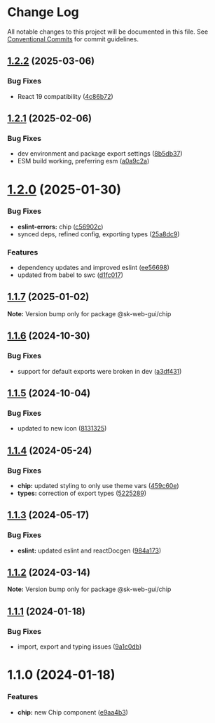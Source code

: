 # Change Log

All notable changes to this project will be documented in this file.
See [Conventional Commits](https://conventionalcommits.org) for commit guidelines.

## [1.2.2](https://github.com/Sundsvallskommun/web-shared-components/compare/@sk-web-gui/chip@1.2.1...@sk-web-gui/chip@1.2.2) (2025-03-06)

### Bug Fixes

- React 19 compatibility ([4c86b72](https://github.com/Sundsvallskommun/web-shared-components/commit/4c86b721f0e6e7110cf79adcda457367d66eb980))

## [1.2.1](https://github.com/Sundsvallskommun/web-shared-components/compare/@sk-web-gui/chip@1.2.0...@sk-web-gui/chip@1.2.1) (2025-02-06)

### Bug Fixes

- dev environment and package export settings ([8b5db37](https://github.com/Sundsvallskommun/web-shared-components/commit/8b5db37a3d1cdefe5409c1750f04cae6f57e4bb1))
- ESM build working, preferring esm ([a0a9c2a](https://github.com/Sundsvallskommun/web-shared-components/commit/a0a9c2a2f21c60df7f384bc2ac3479e101b1ab7d))

# [1.2.0](https://github.com/Sundsvallskommun/web-shared-components/compare/@sk-web-gui/chip@1.1.7...@sk-web-gui/chip@1.2.0) (2025-01-30)

### Bug Fixes

- **eslint-errors:** chip ([c56902c](https://github.com/Sundsvallskommun/web-shared-components/commit/c56902cd5720e467fe49410fa262b0799a9bb097))
- synced deps, refined config, exporting types ([25a8dc9](https://github.com/Sundsvallskommun/web-shared-components/commit/25a8dc9b32bf94ab65782cb26e230514f9224468))

### Features

- dependency updates and improved eslint ([ee56698](https://github.com/Sundsvallskommun/web-shared-components/commit/ee56698550bd45c1711eba643042cb6379ebd8f6))
- updated from babel to swc ([d1fc017](https://github.com/Sundsvallskommun/web-shared-components/commit/d1fc01761ba14f93d93b272ff802267ff86efbdc))

## [1.1.7](https://github.com/Sundsvallskommun/web-shared-components/compare/@sk-web-gui/chip@1.1.6...@sk-web-gui/chip@1.1.7) (2025-01-02)

**Note:** Version bump only for package @sk-web-gui/chip

## [1.1.6](https://github.com/Sundsvallskommun/web-shared-components/compare/@sk-web-gui/chip@1.1.5...@sk-web-gui/chip@1.1.6) (2024-10-30)

### Bug Fixes

- support for default exports were broken in dev ([a3df431](https://github.com/Sundsvallskommun/web-shared-components/commit/a3df431658d2e7650bd14b94ca18af797065bea3))

## [1.1.5](https://github.com/Sundsvallskommun/web-shared-components/compare/@sk-web-gui/chip@1.1.4...@sk-web-gui/chip@1.1.5) (2024-10-04)

### Bug Fixes

- updated to new icon ([8131325](https://github.com/Sundsvallskommun/web-shared-components/commit/813132578cfd4a26f7a4db1ebca3e218b9b6d5f4))

## [1.1.4](https://github.com/Sundsvallskommun/web-shared-components/compare/@sk-web-gui/chip@1.1.3...@sk-web-gui/chip@1.1.4) (2024-05-24)

### Bug Fixes

- **chip:** updated styling to only use theme vars ([459c60e](https://github.com/Sundsvallskommun/web-shared-components/commit/459c60edd07ce0c246e17458622e112b497ad4f3))
- **types:** correction of export types ([5225289](https://github.com/Sundsvallskommun/web-shared-components/commit/52252890b4206faa9bc70111e75f1ef818e0d8fe))

## [1.1.3](https://github.com/Sundsvallskommun/web-shared-components/compare/@sk-web-gui/chip@1.1.2...@sk-web-gui/chip@1.1.3) (2024-05-17)

### Bug Fixes

- **eslint:** updated eslint and reactDocgen ([984a173](https://github.com/Sundsvallskommun/web-shared-components/commit/984a17371f052a0cbe23d01fd31722f0fa2a56eb))

## [1.1.2](https://github.com/Sundsvallskommun/web-shared-components/compare/@sk-web-gui/chip@1.1.1...@sk-web-gui/chip@1.1.2) (2024-03-14)

**Note:** Version bump only for package @sk-web-gui/chip

## [1.1.1](https://github.com/Sundsvallskommun/web-shared-components/compare/@sk-web-gui/chip@1.1.0...@sk-web-gui/chip@1.1.1) (2024-01-18)

### Bug Fixes

- import, export and typing issues ([9a1c0db](https://github.com/Sundsvallskommun/web-shared-components/commit/9a1c0db0bd92b5ea09f23cf3e861e124819d6063))

# 1.1.0 (2024-01-18)

### Features

- **chip:** new Chip component ([e9aa4b3](https://github.com/Sundsvallskommun/web-shared-components/commit/e9aa4b3e49aae1c8905bd4155a7378433ac7734f))
